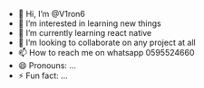 - 👋 Hi, I’m @V1ron6
- 👀 I’m interested in learning new things
- 🌱 I’m currently learning react native
- 💞️ I’m looking to collaborate on any project at all
- 📫 How to reach me on whatsapp 0595524660
- 😄 Pronouns: ...
- ⚡ Fun fact: ...

<!---
V1ron6/V1ron6 is a ✨ special ✨ repository because its `README.md` (this file) appears on your GitHub profile.
You can click the Preview link to take a look at your changes.
--->
